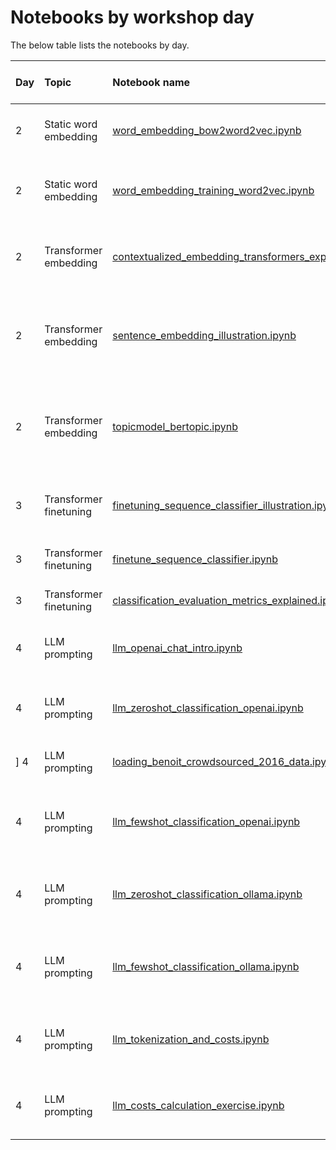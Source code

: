 # Notebooks by workshop day 

The below table lists the notebooks by day.

| Day | Topic | Notebook name | Keywords | *Google Colab* link |
|:--- |:----- |:------------- |:-------- |:-------------------:| 
| 2   | Static word embedding | [word_embedding_bow2word2vec.ipynb](./word_embedding_bow2word2vec.ipynb) | static word embedding, similarity, word2vec | <a target="_blank" href="https://colab.research.google.com/github/haukelicht/advanced_text_analysis/blob/main/notebooks/word_embedding_bow2word2vec.ipynb"><img src="https://colab.research.google.com/assets/colab-badge.svg" alt="Open In Colab"/></a> |
| 2   | Static word embedding | [word_embedding_training_word2vec.ipynb](./word_embedding_training_word2vec.ipynb) | static word embedding, model training, word2vec | <a target="_blank" href="https://colab.research.google.com/github/haukelicht/advanced_text_analysis/blob/main/notebooks/word_embedding_training_word2vec.ipynb"><img src="https://colab.research.google.com/assets/colab-badge.svg" alt="Open In Colab"/></a> |
| 2   | Transformer embedding | [contextualized_embedding_transformers_explained.ipynb](./contextualized_embedding_transformers_explained.ipynb) | transformers, contextualized embedding, attention, word senses | <a target="_blank" href="https://colab.research.google.com/github/haukelicht/advanced_text_analysis/blob/main/notebooks/contextualized_embedding_transformers_explained.ipynb"><img src="https://colab.research.google.com/assets/colab-badge.svg" alt="Open In Colab"/></a> |
| 2   |  Transformer embedding | [sentence_embedding_illustration.ipynb](./sentence_embedding_illustration.ipynb) | sentence transformer, sentence embedding, relevance ranking, clustering | <a target="_blank" href="https://colab.research.google.com/github/haukelicht/advanced_text_analysis/blob/main/notebooks/sentence_embedding_illustration.ipynb"><img src="https://colab.research.google.com/assets/colab-badge.svg" alt="Open In Colab"/></a> |
| 2   | Transformer embedding | [topicmodel_bertopic.ipynb](./topicmodel_bertopic.ipynb) | BERTopic, topic modeling, sentence embedding, clustering, inductive | <a target="_blank" href="https://colab.research.google.com/github/haukelicht/advanced_text_analysis/blob/main/notebooks/topicmodel_bertopic.ipynb"><img src="https://colab.research.google.com/assets/colab-badge.svg" alt="Open In Colab"/></a> |
| 3   | Transformer finetuning | [finetuning_sequence_classifier_illustration.ipynb](./finetuning_sequence_classifier_illustration.ipynb) | transformer, finetuning, classification, embedding, clustering | <a target="_blank" href="https://colab.research.google.com/github/haukelicht/advanced_text_analysis/blob/main/notebooks/finetuning_sequence_classifier_illustration.ipynb"><img src="https://colab.research.google.com/assets/colab-badge.svg" alt="Open In Colab"/></a> |
| 3   | Transformer finetuning | [finetune_sequence_classifier.ipynb](./finetune_sequence_classifier.ipynb) | transformer, finetuning, classification | <a target="_blank" href="https://colab.research.google.com/github/haukelicht/advanced_text_analysis/blob/main/notebooks/finetune_sequence_classifier.ipynb"><img src="https://colab.research.google.com/assets/colab-badge.svg" alt="Open In Colab"/></a> |
| 3   | Transformer finetuning | [classification_evaluation_metrics_explained.ipynb](./classification_evaluation_metrics_explained.ipynb) | classification, evaluation | <a target="_blank" href="https://colab.research.google.com/github/haukelicht/advanced_text_analysis/blob/main/notebooks/classification_evaluation_metrics_explained.ipynb"><img src="https://colab.research.google.com/assets/colab-badge.svg" alt="Open In Colab"/></a> |
| 4 | LLM prompting | [llm_openai_chat_intro.ipynb](./llm_openai_chat_intro.ipynb) | generative LLMs, prompting, introduction |  |
| 4 | LLM prompting | [llm_zeroshot_classification_openai.ipynb](./llm_zeroshot_classification_openai.ipynb) | generative LLMs, prompting, zero-shot classification |  |
] 4 | LLM prompting | [loading_benoit_crowdsourced_2016_data.ipynb](./loading_benoit_crowdsourced_2016_data.ipynb) | data loading, prompt engeneering | |
| 4 | LLM prompting | [llm_fewshot_classification_openai.ipynb](./llm_fewshot_classification_openai.ipynb) | generative LLMs, prompting, few-shot classification, embedding |  |
| 4 | LLM prompting | [llm_zeroshot_classification_ollama.ipynb](./llm_zeroshot_classification_ollama.ipynb) | generative LLMs, prompting, zero-shot classification | <a target="_blank" href="https://colab.research.google.com/github/haukelicht/advanced_text_analysis/blob/main/notebooks/llm_zeroshot_classification_ollama.ipynb"><img src="https://colab.research.google.com/assets/colab-badge.svg" alt="Open In Colab"/></a> |
| 4 | LLM prompting | [llm_fewshot_classification_ollama.ipynb](./llm_fewshot_classification_ollama.ipynb) | generative LLMs, prompting, few-shot classification, embedding |  |
| 4 | LLM prompting | [llm_tokenization_and_costs.ipynb](./llm_tokenization_and_costs.ipynb) | generative LLMs, prompting, cost calculation | |
| 4 | LLM prompting | [llm_costs_calculation_exercise.ipynb](./llm_costs_calculation_exercise.ipynb) | generative LLMs, prompting, cost calculation | |

